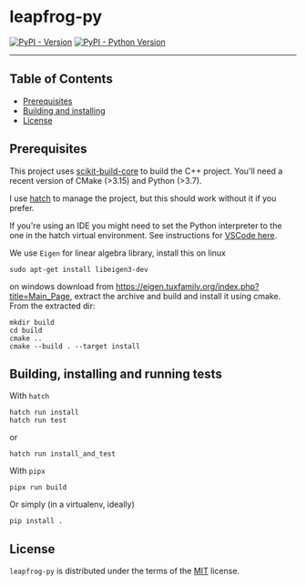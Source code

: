 # leapfrog-py

[![PyPI - Version](https://img.shields.io/pypi/v/leapfrog-py.svg)](https://pypi.org/project/leapfrog-py)
[![PyPI - Python Version](https://img.shields.io/pypi/pyversions/leapfrog-py.svg)](https://pypi.org/project/leapfrog-py)

-----

## Table of Contents

- [Prerequisites](#prerequisites)
- [Building and installing](#buildingandinstalling)
- [License](#license)

## Prerequisites

This project uses [scikit-build-core](https://github.com/scikit-build/scikit-build-core) to build the C++ project. You'll need a recent version of CMake (>3.15) and Python (>3.7).

I use [hatch](https://hatch.pypa.io/1.9/) to manage the project, but this should work without it if you prefer.

If you're using an IDE you might need to set the Python interpreter to the one in the hatch virtual environment. See instructions for [VSCode here](https://hatch.pypa.io/latest/how-to/integrate/vscode/).

We use `Eigen` for linear algebra library, install this on linux

```console
sudo apt-get install libeigen3-dev
```

on windows download from https://eigen.tuxfamily.org/index.php?title=Main_Page, extract the archive and build and install it using cmake. From the extracted dir:

```console
mkdir build
cd build
cmake ..
cmake --build . --target install
```


## Building, installing and running tests

With `hatch`

```console
hatch run install
hatch run test
```

or 
```console
hatch run install_and_test
```

With `pipx`

```console
pipx run build
```

Or simply (in a virtualenv, ideally)

```console
pip install .
```

## License

`leapfrog-py` is distributed under the terms of the [MIT](https://spdx.org/licenses/MIT.html) license.

